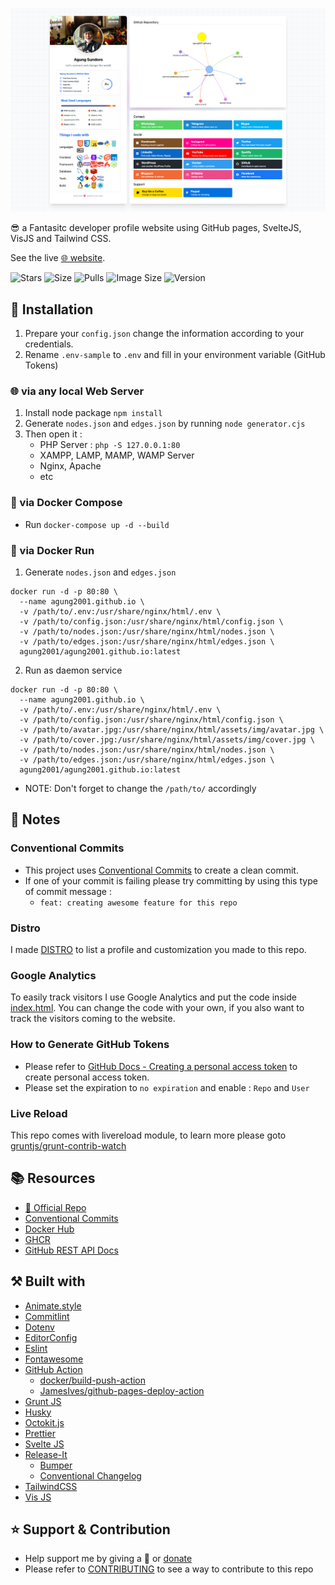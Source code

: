 ![Screenshot](screenshot.png)

😎 a Fantasitc developer profile website using GitHub pages, SvelteJS, VisJS and Tailwind CSS.

See  the live [🌐 website][website].

![Stars](https://img.shields.io/github/stars/agung2001/agung2001.github.io?style=social)
![Size](https://img.shields.io/github/repo-size/agung2001/agung2001.github.io)
![Pulls](https://img.shields.io/docker/pulls/agung2001/agung2001.github.io)
![Image Size](https://img.shields.io/docker/image-size/agung2001/agung2001.github.io)
![Version](https://img.shields.io/docker/v/agung2001/agung2001.github.io)

## 🤖 Installation

1. Prepare your `config.json` change the information according to your credentials.
2. Rename `.env-sample` to `.env` and fill in your environment variable (GitHub Tokens)

### 🌐 via any local Web Server
1. Install node package `npm install`
2. Generate `nodes.json` and `edges.json` by running `node generator.cjs`
3. Then open it :
   - PHP Server : `php -S 127.0.0.1:80`
   - XAMPP, LAMP, MAMP, WAMP Server
   - Nginx, Apache
   - etc

### 🐳 via Docker Compose
- Run `docker-compose up -d --build`

### 🐳 via Docker Run
1. Generate `nodes.json` and `edges.json`
```
docker run -d -p 80:80 \
  --name agung2001.github.io \
  -v /path/to/.env:/usr/share/nginx/html/.env \
  -v /path/to/config.json:/usr/share/nginx/html/config.json \
  -v /path/to/nodes.json:/usr/share/nginx/html/nodes.json \
  -v /path/to/edges.json:/usr/share/nginx/html/edges.json \
  agung2001/agung2001.github.io:latest
```

2. Run as daemon service
```
docker run -d -p 80:80 \
  --name agung2001.github.io \
  -v /path/to/.env:/usr/share/nginx/html/.env \
  -v /path/to/config.json:/usr/share/nginx/html/config.json \
  -v /path/to/avatar.jpg:/usr/share/nginx/html/assets/img/avatar.jpg \
  -v /path/to/cover.jpg:/usr/share/nginx/html/assets/img/cover.jpg \
  -v /path/to/nodes.json:/usr/share/nginx/html/nodes.json \
  -v /path/to/edges.json:/usr/share/nginx/html/edges.json \
  agung2001/agung2001.github.io:latest
```
- NOTE: Don't forget to change the `/path/to/` accordingly

## 📝 Notes

### Conventional Commits
- This project uses [Conventional Commits](https://www.conventionalcommits.org/en/v1.0.0) to create a clean commit.
- If one of your commit is failing please try committing by using this type of commit message :
  - `feat: creating awesome feature for this repo`

### Distro
I made [DISTRO](DISTRO.md) to list a profile and customization you made to this repo.

### Google Analytics
To easily track visitors I use Google Analytics and put the code inside [index.html](index.html).
You can change the code with your own, if you also want to track the visitors coming to the website.

### How to Generate GitHub Tokens
- Please refer to [GitHub Docs - Creating a personal access token](https://docs.github.com/en/enterprise-server@3.4/authentication/keeping-your-account-and-data-secure/creating-a-personal-access-token) to create personal access token.
- Please set the expiration to `no expiration` and enable : `Repo` and `User`

### Live Reload
This repo comes with livereload module, to learn more please goto [gruntjs/grunt-contrib-watch](https://github.com/gruntjs/grunt-contrib-watch/blob/main/docs/watch-examples.md#enabling-live-reload-in-your-html)

## 📚 Resources
- [🌟 Official Repo](https://github.com/agung2001/agung2001.github.io)
- [Conventional Commits](https://www.conventionalcommits.org/en/v1.0.0)
- [Docker Hub](https://hub.docker.com/r/agung2001/agung2001.github.io)
- [GHCR](https://github.com/agung2001/agung2001.github.io/pkgs/container/agung2001.github.io)
- [GitHub REST API Docs](https://docs.github.com/en/rest)

## ⚒️ Built with
- [Animate.style](https://animate.style/)
- [Commitlint](https://commitlint.js.org)
- [Dotenv](https://www.npmjs.com/package/dotenv)
- [EditorConfig](https://editorconfig.org/)
- [Eslint](https://eslint.org/)
- [Fontawesome](https://fontawesome.com/)
- [GitHub Action](https://github.com/features/actions)
	- [docker/build-push-action](https://github.com/docker/build-push-action)
	- [JamesIves/github-pages-deploy-action](https://github.com/JamesIves/github-pages-deploy-action)
- [Grunt JS](https://gruntjs.com/)
- [Husky](https://typicode.github.io/husky)
- [Octokit.js](https://github.com/octokit/octokit.js)
- [Prettier](https://prettier.io/)
- [Svelte JS](https://svelte.dev/)
- [Release-It](https://www.npmjs.com/package/release-it)
  - [Bumper](https://github.com/release-it/bumper)
  - [Conventional Changelog](https://github.com/release-it/conventional-changelog)
- [TailwindCSS](https://tailwindcss.com/)
- [Vis JS](https://visjs.org/)

## ⭐️ Support & Contribution
- Help support me by giving a 🌟 or [donate][website]
- Please refer to [CONTRIBUTING](CONTRIBUTING.md) to see a way to contribute to this repo

[website]: https://agungsundoro.ddns.net
